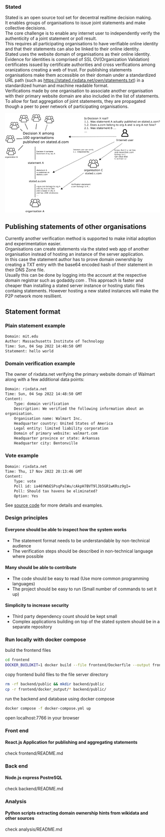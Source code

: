### Stated
Stated is an open source tool set for decentral realtime decision making.<br/>
It enables groups of organisations to issue joint statements and make collective decisions.<br/>
The core challenge is to enable any internet user to independently verify the authenticity of a joint statement or poll result.<br/>
This requires all participating organisations to have verifiable online identity and that their statements can also be linked to their online identity.<br/>
Stated uses the website domain of organisations as their online identity. <br/>
Evidence for identities is comprised of SSL OV(Organization Validation) certificates issued by certificate authorities and cross verifications among oranizations creating a web of trust.
For publishing statements organisations make them accessible on their domain under a standardized URL path (such as https://stated.rixdata.net/own/statements.txt) in a standardized human and machine readable format.<br/>
Verifications made by one organisation to associate another organisation with their primary website domain are also included in the list of statements.
To allow for fast aggregation of joint statements, they are propagated though a peer to peer network of participating organisations.

![visualisatiuon](https://github.com/c-riq/stated/blob/master/diagram.png?raw=true)

## Publishing statements of other organisations
Currently another verification method is supported to make initial adoption and experimentation easier.<br/>
Organisations can create statements via the stated web app of another organisation instead of hosting an instance of the server application.<br/>
In this case the statement author has to prove domain ownership by creating a TXT entry with the base64 encoded hash of their statement in their DNS Zone file.<br/>
Usually this can be done by logging into the account at the respective domain registrar such as godaddy.com .
This approach is faster and cheaper than installing a stated server instance or hosting static files containg statements. 
However hosting a new stated instances will make the P2P network more resillient.

## Statement format
### Plain statement example
```
Domain: mit.edu
Author: Massachusetts Institute of Technology
Time: Sun, 04 Sep 2022 14:48:50 GMT
Statement: hello world
```

### Domain verification example
The owner of rixdata.net verifying the primary website domain of Walmart along with a few additional data points:
```
Domain: rixdata.net
Time: Sun, 04 Sep 2022 14:48:50 GMT
Content: 
	Type: domain verification
	Description: We verified the following information about an organisation.
	Organisation name: Walmart Inc.
	Headquarter country: United States of America
	Legal entity: limited liability corporation
	Domain of primary website: walmart.com
	Headquarter province or state: Arkansas
	Headquarter city: Bentonville
```

### Vote example
```
Domain: rixdata.net
Time: Thu, 17 Nov 2022 20:13:46 GMT
Content: 
	Type: vote
	Poll id: ia46YWbESPsqPalWu/cAkpH7BVT9lJb5GR1wKRsz9gI=
	Poll: Should tax havens be eliminated?
	Option: Yes
```
See [source code](https://github.com/c-riq/stated/blob/master/frontend/src/constants/statementFormats.js) for more details and examples.

### Design principles
#### Everyone should be able to inspect how the system works
- The statement format needs to be understandable by non-technical audience
- The verification steps should be described in non-technical language where possible
#### Many should be able to contribute
- The code should be easy to read (Use more common programming languages)
- The project should be easy to run (Small number of commands to set it up)

#### Simplicity to increase security
- Third party dependency count should be kept small
- Complex applications building on top of the stated system should be in a separate repository

### Run locally with docker compose
build the frontend files
```sh
cd frontend
DOCKER_BUILDKIT=1 docker build --file frontend/Dockerfile --output frontend/docker_output .
```
copy frontend build files to the file server directory
```sh
rm -rf backend/public && mkdir backend/public
cp -r frontend/docker_output/* backend/public/
```
run the backend and database using docker compose
```sh
docker compose -f docker-compose.yml up 
```
open localhost:7766 in your browser

### Front end 
#### React.js Application for publishing and aggregating statements
check frontend/README.md

### Back end
#### Node.js express PostreSQL 
check backend/README.md

### Analysis 
#### Python scripts extracting domain ownership hints from wikidata and other sources
check analysis/README.md
